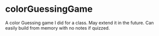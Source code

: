 # colorGuessingGame
A color Guessing game I did for a class.  May extend it in the future.  Can easily build from memory with no notes if quizzed.
